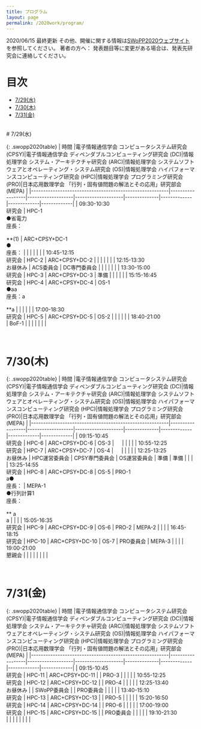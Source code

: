 ```yaml
---
title: プログラム
layout: page
permalink: /2020work/program/
---
```


2020/06/15 最終更新
その他、開催に関する情報は[SWoPP2020ウェブサイト](https://sites.google.com/site/swoppweb/swopp2020/) を参照してください。
著者の方へ： 発表題目等に変更がある場合は、発表先研究会に連絡してください。

# 目次

- [7/29(水)](#729水)
- [7/30(木)](#730木)
- [7/31(金)](#731金)




<br/>
# 7/29(水)

{: .swopp2020table}
| 時間                                                    |電子情報通信学会 コンピュータシステム研究会 (CPSY)|電子情報通信学会 ディペンダブルコンピューティング研究会 (DC)|情報処理学会 システム・アーキテクチャ研究会 (ARC)|情報処理学会 システムソフトウェアとオペレーティング・システム研究会 (OS)|情報処理学会 ハイパフォーマンスコンピューティング研究会 (HPC)|情報処理学会 プログラミング研究会 (PRO)|日本応用数理学会 「行列・固有値問題の解法とその応用」研究部会 (MEPA) |
|---------------------------------------------------------|------------------|-------------------|--------------------|--------------|-------------|-------------|-------------|
| 09:30-10:30<br/>研究会                                  | HPC-1<br />●省電力<br />座長：<br /><br />**(1)           | ARC+CPSY+DC-1<br />●<br />座長：    |                    |              |             |             |             |
| 10:45-12:15<br/>研究会                                  | HPC-2            | ARC+CPSY+DC-2    |                    |              |             |             |             |
| 12:15-13:30<br/>お昼休み                                | ACS委員会        | DC専門委員会      |                    |              |             |             |             |
| 13:30-15:00<br/>研究会                                  | HPC-3            | ARC+CPSY+DC-3     | 準備               |              |             |             |             |
| 15:15-16:45<br/>研究会                                  | HPC-4            | ARC+CPSY+DC-4     | OS-1<br />●aa<br />座長：a<br /><br />**a              |              |             |             |             |
| 17:00-18:30<br/>研究会                                  | HPC-5            | ARC+CPSY+DC-5     | OS-2               |              |             |             |             |
| 18:40-21:00<br/>                                        | BoF-1            |                   |                    |              |             |             |             |

<br/>

# 7/30(木)

{: .swopp2020table}
| 時間                                                    |電子情報通信学会 コンピュータシステム研究会 (CPSY)|電子情報通信学会 ディペンダブルコンピューティング研究会 (DC)|情報処理学会 システム・アーキテクチャ研究会 (ARC)|情報処理学会 システムソフトウェアとオペレーティング・システム研究会 (OS)|情報処理学会 ハイパフォーマンスコンピューティング研究会 (HPC)|情報処理学会 プログラミング研究会 (PRO)|日本応用数理学会 「行列・固有値問題の解法とその応用」研究部会 (MEPA) |
|---------------------------------------------------------|------------------|-------------------|--------------------|--------------|-------------|-------------|-------------|
| 09:15-10:45<br/>研究会                                  | HPC-6            | ARC+CPSY+DC-6     | OS-3               | 　           |             |             |             |
| 10:55-12:25<br/>研究会                                  | HPC-7            | ARC+CPSY+DC-7     | OS-4               |   　         |             |             |             |
| 12:25-13:25<br/>お昼休み                                | HPC運営委員会    | CPSY専門委員会        | OS運営委員会       | 準備         | 準備        |             |             |
| 13:25-14:55<br/>研究会                                  | HPC-8            | ARC+CPSY+DC-8     | OS-5               | PRO-1<br />a●<br />座長：       | MEPA-1<br />●行列計算1<br />座長：<br /><br />** a<br />a     |             |             |
| 15:05-16:35<br/>研究会                                  | HPC-9            | ARC+CPSY+DC-9     | OS-6               | PRO-2        | MEPA-2      |             |             |
| 16:45-18:15<br/>研究会                                  | HPC-10           | ARC+CPSY+DC-10    | OS-7               | PRO委員会    | MEPA-3      |             |             |
| 19:00-21:00<br/>懇親会                                  |                  |                   |                    |              |             |             |             |

<br/>

# 7/31(金)

{: .swopp2020table}
| 時間                                                    |電子情報通信学会 コンピュータシステム研究会 (CPSY)|電子情報通信学会 ディペンダブルコンピューティング研究会 (DC)|情報処理学会 システム・アーキテクチャ研究会 (ARC)|情報処理学会 システムソフトウェアとオペレーティング・システム研究会 (OS)|情報処理学会 ハイパフォーマンスコンピューティング研究会 (HPC)|情報処理学会 プログラミング研究会 (PRO)|日本応用数理学会 「行列・固有値問題の解法とその応用」研究部会 (MEPA) |
|---------------------------------------------------------|------------------|-------------------|--------------------|--------------|-------------|-------------|-------------|
| 09:15-10:45<br/>研究会                                  | HPC-11           | ARC+CPSY+DC-11    |                    | PRO-3        |             |             |             |
| 10:55-12:25<br/>研究会                                  | HPC-12           | ARC+CPSY+DC-12    |                    | PRO-4        |             |             |             |
| 12:25-13:40<br/>お昼休み                                |                  | SWoPP委員会       |                    | PRO委員会    |             |             |             |
| 13:40-15:10<br/>研究会                                  | HPC-13           | ARC+CPSY+DC-13    |                    | PRO-5        |             |             |             |
| 15:20-16:50<br/>研究会                                  | HPC-14           | ARC+CPSY+DC-14    |                    | PRO-6        |             |             |             |
| 17:00-19:00<br/>研究会                                  | HPC-15           | ARC+CPSY+DC-15    |                    | PRO委員会    |             |             |             |
| 19:10-21:30<br/>                                        |                  |                   |                    |              |             |             |             |
